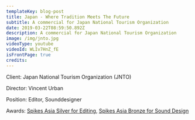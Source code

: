 ```yaml
---
templateKey: blog-post
title: Japan - Where Tradition Meets The Future
subtitle: A commercial for Japan National Tourism Organization
date: 2019-03-22T08:59:50.892Z
description: A commercial for Japan National Tourism Organization
image: /img/jnto.jpg
videoType: youtube
videoId: WLIv7HnZ_fE
isFrontPage: true
credits:
---
```

Client: Japan National Tourism Organization (JNTO)

Director: Vincent Urban

Position: Editor, Sounddesigner

Awards: [Spikes Asia Silver for Editing](https://www2.spikes.asia/winners/2017/craft_film/entry.cfm?entryid=803&award=3), [Spikes Asia Bronze for Sound Design](https://www2.spikes.asia/winners/2017/craft_film/entry.cfm?entryid=805&award=4)
